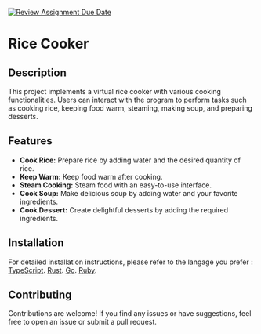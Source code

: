 [![Review Assignment Due Date](https://classroom.github.com/assets/deadline-readme-button-24ddc0f5d75046c5622901739e7c5dd533143b0c8e959d652212380cedb1ea36.svg)](https://classroom.github.com/a/PHq8Kfj_)


# Rice Cooker

## Description

This project implements a virtual rice cooker with various cooking functionalities. Users can interact with the program to perform tasks such as cooking rice, keeping food warm, steaming, making soup, and preparing desserts.

## Features

- **Cook Rice:** Prepare rice by adding water and the desired quantity of rice.
- **Keep Warm:** Keep food warm after cooking.
- **Steam Cooking:** Steam food with an easy-to-use interface.
- **Cook Soup:** Make delicious soup by adding water and your favorite ingredients.
- **Cook Dessert:** Create delightful desserts by adding the required ingredients.

## Installation

For detailed installation instructions, please refer to the langage you prefer :
[TypeScript](https://github.com/hei-school/cc-d2-my-rice-cooker-Tiantsoa79/tree/feature/typescript).
[Rust](https://github.com/hei-school/cc-d2-my-rice-cooker-Tiantsoa79/tree/feature/rust).
[Go](https://github.com/hei-school/cc-d2-my-rice-cooker-Tiantsoa79/tree/feature/go).
[Ruby]([link-to-be-added](https://github.com/hei-school/cc-d2-my-rice-cooker-Tiantsoa79/tree/feature/ruby)).

## Contributing

Contributions are welcome! If you find any issues or have suggestions, feel free to open an issue or submit a pull request.

